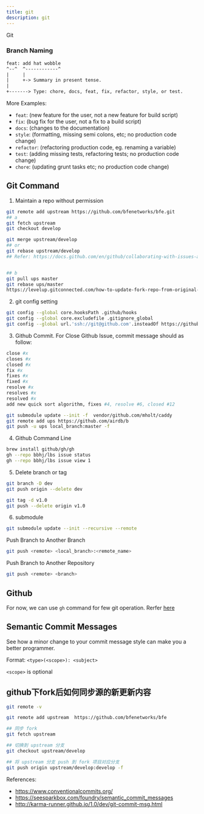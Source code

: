 ```yaml
---
title: git
description: git
---
```


Git

### Branch Naming

```txt
feat: add hat wobble
^--^  ^------------^
|     |
|     +-> Summary in present tense.
|
+-------> Type: chore, docs, feat, fix, refactor, style, or test.
```

More Examples:

- `feat`: (new feature for the user, not a new feature for build script)
- `fix`: (bug fix for the user, not a fix to a build script)
- `docs`: (changes to the documentation)
- `style`: (formatting, missing semi colons, etc; no production code change)
- `refactor`: (refactoring production code, eg. renaming a variable)
- `test`: (adding missing tests, refactoring tests; no production code change)
- `chore`: (updating grunt tasks etc; no production code change)

## Git Command

1. Maintain a repo without permission

```bash
git remote add upstream https://github.com/bfenetworks/bfe.git
## a
git fetch upstream
git checkout develop

git merge upstream/develop
## or
git rebase upstream/develop
## Refer: https://docs.github.com/en/github/collaborating-with-issues-and-pull-requests/syncing-a-fork


## b
git pull ups master
git rebase ups/master
https://levelup.gitconnected.com/how-to-update-fork-repo-from-original-repo-b853387dd471
```

2. git config setting

```bash
git config --global core.hooksPath .github/hooks
git config --global core.excludefile .gitignore_global
git config --global url.'ssh://git@github.com'.insteadOf https://github.com
```

3. Github Commit. For Close Github Issue, commit message should as follow:

```bash
close #x
closes #x
closed #x
fix #x
fixes #x
fixed #x
resolve #x
resolves #x
resolved #x
add new quick sort algorithm, fixes #4, resolve #6, closed #12
```

```bash
git submodule update --init -f  vendor/github.com/mholt/caddy
git remote add ups https://github.com/airdb/b
git push -u ups local_branch:master -f
```

4. Github Command Line

```bash
brew install github/gh/gh
gh --repo bbhj/lbs issue status
gh --repo bbhj/lbs issue view 1
```

5. Delete branch or tag

```bash
git branch -D dev
git push origin --delete dev

git tag -d v1.0
git push --delete origin v1.0
```

6. submodule

```bash
git submodule update --init --recursive --remote
```

Push Branch to Another Branch

```bash
git push <remote> <local_branch>:<remote_name>
```

Push Branch to Another Repository

```bash
git push <remote> <branch>
```

## Github

For now, we can use `gh` command for few git operation.
Rerfer [here](https://github.com/cli/cli)

## Semantic Commit Messages

See how a minor change to your commit message style can make you a better programmer.

Format: `<type>(<scope>): <subject>`

`<scope>` is optional

## github下fork后如何同步源的新更新内容

```bash
git remote -v

git remote add upstream  https://github.com/bfenetworks/bfe

## 同步 fork
git fetch upstream

## 切换到 upstream 分支
git checkout upstream/develop

## 将 upstream 分支 push 到 fork 项目对应分支
git push origin upstream/develop:develop -f
```

References:

- <https://www.conventionalcommits.org/>
- <https://seesparkbox.com/foundry/semantic_commit_messages>
- <http://karma-runner.github.io/1.0/dev/git-commit-msg.html>
